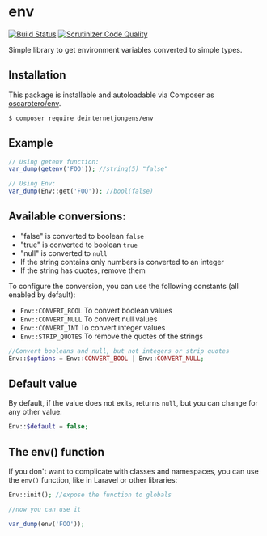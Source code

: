 # env

[![Build Status](https://travis-ci.org/oscarotero/psr7-middlewares.svg)](https://travis-ci.org/oscarotero/psr7-middlewares)
[![Scrutinizer Code Quality](https://scrutinizer-ci.com/g/oscarotero/env/badges/quality-score.png?b=master)](https://scrutinizer-ci.com/g/oscarotero/env/?branch=master)

Simple library to get environment variables converted to simple types.

## Installation

This package is installable and autoloadable via Composer as [oscarotero/env](https://packagist.org/packages/oscarotero/env).

```
$ composer require deinternetjongens/env
```

## Example

```php
// Using getenv function:
var_dump(getenv('FOO')); //string(5) "false"

// Using Env:
var_dump(Env::get('FOO')); //bool(false)
```

## Available conversions:

* "false" is converted to boolean `false`
* "true" is converted to boolean `true`
* "null" is converted to `null`
* If the string contains only numbers is converted to an integer
* If the string has quotes, remove them

To configure the conversion, you can use the following constants (all enabled by default):

* `Env::CONVERT_BOOL` To convert boolean values
* `Env::CONVERT_NULL` To convert null values
* `Env::CONVERT_INT` To convert integer values
* `Env::STRIP_QUOTES` To remove the quotes of the strings

```php
//Convert booleans and null, but not integers or strip quotes
Env::$options = Env::CONVERT_BOOL | Env::CONVERT_NULL;
```

## Default value

By default, if the value does not exits, returns `null`, but you can change for any other value:

```php
Env::$default = false;
```

## The env() function

If you don't want to complicate with classes and namespaces, you can use the `env()` function, like in Laravel or other libraries:

```php
Env::init(); //expose the function to globals

//now you can use it

var_dump(env('FOO'));
```
